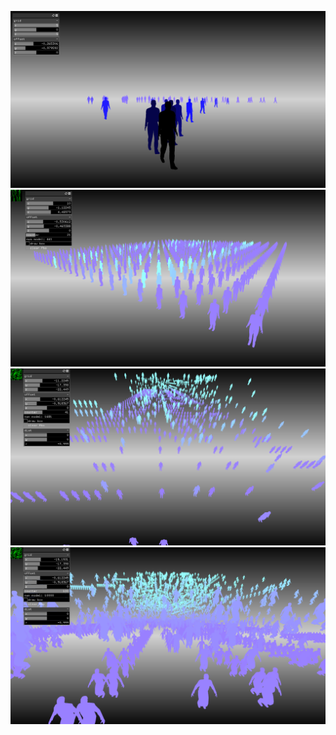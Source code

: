 ![alt tag](https://github.com/kashimAstro/vbo-Instanced-GLSL/blob/master/im1.png)
![alt tag](https://github.com/kashimAstro/vbo-Instanced-GLSL/blob/master/im2.png)
![alt tag](https://github.com/kashimAstro/vbo-Instanced-GLSL/blob/master/im3.png)
![alt tag](https://github.com/kashimAstro/vbo-Instanced-GLSL/blob/master/im4.png)
